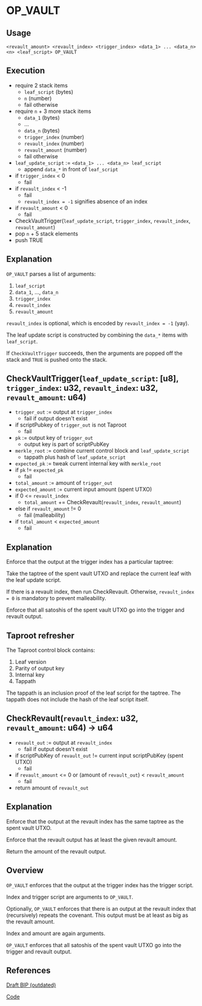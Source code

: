 # OP_VAULT

## Usage

```
<revault_amount> <revault_index> <trigger_index> <data_1> ... <data_n> <n> <leaf_script> OP_VAULT
```

## Execution

- require 2 stack items
    - `leaf_script` (bytes)
    - `n` (number)
    - fail otherwise
- require `n` + 3 more stack items
    - `data_1` (bytes)
    - ...
    - `data_n` (bytes)
    - `trigger_index` (number)
    - `revault_index` (number)
    - `revault_amount` (number)
    - fail otherwise
- `leaf_update_script` := `<data_1> ... <data_n> leaf_script`
    - append `data_*` in front of `leaf_script`
- if `trigger_index` < 0
    - fail
- if `revault_index` < -1
    - fail
    - `revault_index = -1` signifies absence of an index
- if `revault_amount` < 0
    - fail
- CheckVaultTrigger(`leaf_update_script`, `trigger_index`, `revault_index`, `revault_amount`)
- pop `n` + 5 stack elements
- push TRUE

## Explanation

`OP_VAULT` parses a list of arguments:

1. `leaf_script`
2. `data_1`, ..., `data_n`
3. `trigger_index`
4. `revault_index`
5. `revault_amount`

`revault_index` is optional, which is encoded by `revault_index = -1` (yay).

The leaf update script is constructed by combining the `data_*` items with `leaf_script`.

If `CheckVaultTrigger` succeeds, then the arguments are popped off the stack and `TRUE` is pushed onto the stack.

## CheckVaultTrigger(`leaf_update_script`: [u8], `trigger_index`: u32, `revault_index`: u32, `revault_amount`: u64)

- `trigger_out` := output at `trigger_index`
    - fail if output doesn't exist
- if scriptPubkey of `trigger_out` is not Taproot
    - fail
- `pk` := output key of `trigger_out`
    - output key is part of scriptPubKey
- `merkle_root` := combine current control block and `leaf_update_script`
    - tappath plus hash of `leaf_update_script`
- `expected_pk` := tweak current internal key with `merkle_root`
- if `pk` != `expected_pk`
    - fail
- `total_amount` := amount of `trigger_out`
- `expected_amount` := current input amount (spent UTXO)
- if 0 <= `revault_index`
    - `total_amount` += CheckRevault(`revault_index`, `revault_amount`)
- else if `revault_amount` != 0
    - fail (malleability)
- if `total_amount` < `expected_amount`
    - fail

## Explanation

Enforce that the output at the trigger index has a particular taptree:

Take the taptree of the spent vault UTXO and replace the current leaf with the leaf update script.

If there is a revault index, then run CheckRevault. Otherwise, `revault_index = 0` is mandatory to prevent malleability.

Enforce that all satoshis of the spent vault UTXO go into the trigger and revault output.

## Taproot refresher

The Taproot control block contains:

1. Leaf version
1. Parity of output key
1. Internal key
1. Tappath

The tappath is an inclusion proof of the leaf script for the taptree. The tappath does not include the hash of the leaf script itself.

## CheckRevault(`revault_index`: u32, `revault_amount`: u64) -> u64

- `revault_out` := output at `revault_index`
    - fail if output doesn't exist
- if scriptPubKey of `revault_out` != current input scriptPubKey (spent UTXO)
    - fail
- if `revault_amount` <= 0 or (amount of `revault_out`) < `revault_amount`
    - fail
- return amount of `revault_out`

## Explanation

Enforce that the output at the revault index has the same taptree as the spent vault UTXO.

Enforce that the revault output has at least the given revault amount.

Return the amount of the revault output.

## Overview

`OP_VAULT` enforces that the output at the trigger index has the trigger script.

Index and trigger script are arguments to `OP_VAULT`.

Optionally, `OP_VAULT` enforces that there is an output at the revault index that (recursively) repeats the covenant. This output must be at least as big as the revault amount.

Index and amount are again arguments.

`OP_VAULT` enforces that all satoshis of the spent vault UTXO go into the trigger and revault output.

## References

[Draft BIP (outdated)](https://github.com/jamesob/bips/blob/jamesob-23-03-opvault-rework/bip-vaults.mediawiki)

[Code](https://github.com/jamesob/bitcoin/blob/2023-02-opvault-inq/src/script/interpreter.cpp)

